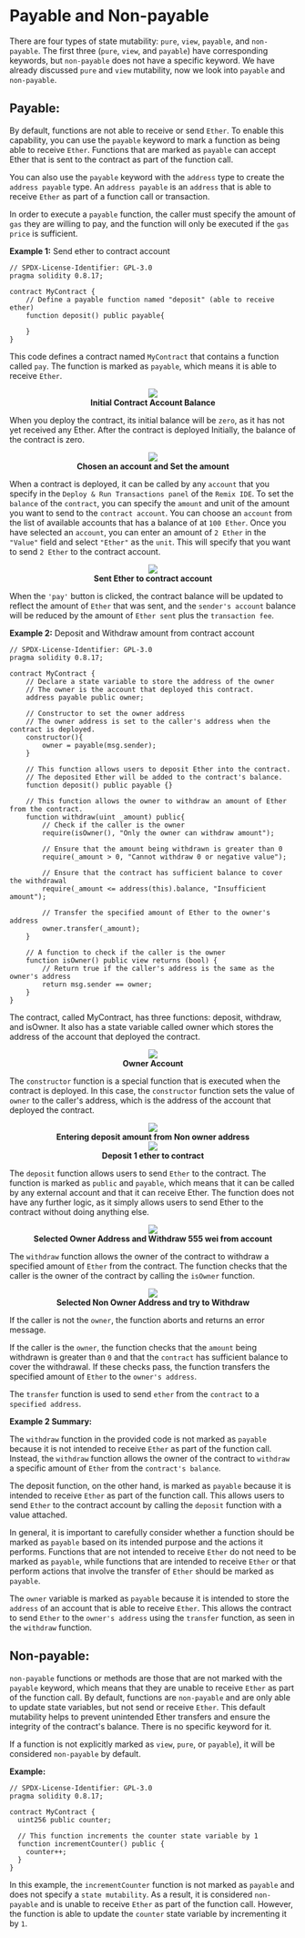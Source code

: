 # Payable and Non-payable

There are four types of state mutability: `pure`, `view`, `payable`, and `non-payable`. The first three (`pure`, `view`, and `payable`) have corresponding keywords, but `non-payable` does not have a specific keyword. We have already discussed `pure` and `view` mutability, now we look into `payable` and `non-payable`.

## Payable:

By default, functions are not able to receive or send `Ether`. To enable this capability, you can use the `payable` keyword to mark a function as being able to receive `Ether`. Functions that are marked as `payable` can accept Ether that is sent to the contract as part of the function call.

You can also use the `payable` keyword with the `address` type to create the `address payable` type. An `address payable` is an `address` that is able to receive `Ether` as part of a function call or transaction.

In order to execute a `payable` function, the caller must specify the amount of `gas` they are willing to pay, and the function will only be executed if the `gas price` is sufficient.

**Example 1:** Send ether to contract account

```sol
// SPDX-License-Identifier: GPL-3.0
pragma solidity 0.8.17;

contract MyContract {
    // Define a payable function named "deposit" (able to receive ether) 
    function deposit() public payable{
        
    }
}
```

This code defines a contract named `MyContract` that contains a function called `pay`. The function is marked as `payable`, which means it is able to receive `Ether`.


<center><img class="image" src="./assets/images/payable-example.JPG"></center>
<b><center class="img-label">Initial Contract Account Balance</center></b>

When you deploy the contract, its initial balance will be `zero`, as it has not yet received any Ether. After the contract is deployed
Initially, the balance of the contract is zero.

<center><img class="image" src="./assets/images/account-and-ether.JPG"></center>
<b><center class="img-label">Chosen an account and Set the amount</center></b>

When a contract is deployed, it can be called by any `account` that you specify in the `Deploy & Run Transactions panel` of the `Remix IDE`. To set the `balance` of the `contract`, you can specify the `amount` and unit of the amount you want to send to the `contract account`. You can choose an `account` from the list of available accounts that has a balance of at `100 Ether`. Once you have selected an `account`, you can enter an amount of `2 Ether` in the `"Value"` field and select `"Ether"` as the `unit`. This will specify that you want to send `2 Ether` to the contract account.


<center><img class="image" src="./assets/images/after-payment.JPG"></center>
<b><center class="img-label">Sent Ether to contract account</center></b>

When the `'pay'` button is clicked, the contract balance will be updated to reflect the amount of `Ether` that was sent, and the `sender's account` balance will be reduced by the amount of `Ether sent` plus the `transaction fee`.

**Example 2:** Deposit and Withdraw amount from contract account

```sol
// SPDX-License-Identifier: GPL-3.0
pragma solidity 0.8.17;

contract MyContract {
    // Declare a state variable to store the address of the owner
    // The owner is the account that deployed this contract.
    address payable public owner;

    // Constructor to set the owner address
    // The owner address is set to the caller's address when the contract is deployed.
    constructor(){
        owner = payable(msg.sender);
    }

    // This function allows users to deposit Ether into the contract.
    // The deposited Ether will be added to the contract's balance.
    function deposit() public payable {}

    // This function allows the owner to withdraw an amount of Ether from the contract.
    function withdraw(uint _amount) public{
        // Check if the caller is the owner
        require(isOwner(), "Only the owner can withdraw amount");

        // Ensure that the amount being withdrawn is greater than 0
        require(_amount > 0, "Cannot withdraw 0 or negative value");

        // Ensure that the contract has sufficient balance to cover the withdrawal
        require(_amount <= address(this).balance, "Insufficient amount");

        // Transfer the specified amount of Ether to the owner's address
        owner.transfer(_amount);
    }

    // A function to check if the caller is the owner
    function isOwner() public view returns (bool) {
        // Return true if the caller's address is the same as the owner's address
        return msg.sender == owner;
    }
}
```

The contract, called MyContract, has three functions: deposit, withdraw, and isOwner. It also has a state variable called owner which stores the address of the account that deployed the contract.


 <center><img class="image" src="./assets/images/owner-adress.JPG" ></center>
 <b><center class="img-label">Owner Account</center></b>

The `constructor` function is a special function that is executed when the contract is deployed. In this case, the `constructor` function sets the value of `owner` to the caller's address, which is the address of the account that deployed the contract.


 <center><img class="image" src="./assets/images/non-owner-address.JPG" ></center>
 <b><center class="img-label">Entering deposit amount from Non owner address</center></b>

  <center><img class="image" src="./assets/images/deposit.JPG" ></center>
 <b><center class="img-label">Deposit 1 ether to contract</center></b>

The `deposit` function allows users to send `Ether` to the contract. The function is marked as `public` and `payable`, which means that it can be called by any external account and that it can receive Ether. The function does not have any further logic, as it simply allows users to send Ether to the contract without doing anything else.

<center><img class="image" src="./assets/images/withdraw.JPG" ></center>
<b><center class="img-label">Selected Owner Address and Withdraw 555 wei from account</center></b>

The `withdraw` function allows the owner of the contract to withdraw a specified amount of `Ether` from the contract. The function checks that the caller is the owner of the contract by calling the `isOwner` function. 

<center><img class="image" src="./assets/images/withdraw-error.JPG" ></center>
<b><center class="img-label">Selected Non Owner Address and try to Withdraw</center></b>

If the caller is not the `owner`, the function aborts and returns an error message. 

If the caller is the `owner`, the function checks that the `amount` being withdrawn is greater than `0` and that the `contract` has sufficient balance to cover the withdrawal. If these checks pass, the function transfers the specified amount of `Ether` to the `owner's address`.

The `transfer` function is used to send `ether` from the `contract` to a `specified address`.

**Example 2 Summary:**

The `withdraw` function in the provided code is not marked as `payable` because it is not intended to receive `Ether` as part of the function call. Instead, the `withdraw` function allows the owner of the contract to `withdraw` a specific amount of `Ether` from the `contract's balance`.

The deposit function, on the other hand, is marked as `payable` because it is intended to receive `Ether` as part of the function call. This allows users to send `Ether` to the contract account by calling the `deposit` function with a value attached.

In general, it is important to carefully consider whether a function should be marked as `payable` based on its intended purpose and the actions it performs. Functions that are not intended to receive `Ether` do not need to be marked as `payable`, while functions that are intended to receive `Ether` or that perform actions that involve the transfer of `Ether` should be marked as `payable`.

The `owner` variable is marked as `payable` because it is intended to store the `address` of an account that is able to receive `Ether`. This allows the contract to send `Ether` to the `owner's address` using the `transfer` function, as seen in the `withdraw` function.

<!-- **Example 3:** Transfer ether from one account to another

```sol
// SPDX-License-Identifier: GPL-3.0
pragma solidity 0.8.17;

contract MyContract {
    // This declares the MyContract contract.

    // Function to transfer ether from the sender account to the recipient
    function transferEther(address payable _recipient, uint amount) public payable{
        // This declares the transferEther function, which takes an address payable as an input and is marked as payable. It is also marked as public, which means that it can be called by any external contract or account.

        // Check that the contract has enough ether to send
        require(msg.sender.balance >= amount, "Insufficient balance");
        // This uses the require function to check that the contract's balance is greater than or equal to the amount of Ether being sent in the function call (specified by the msg.value variable). If the contract does not have enough Ether to send, it will throw an exception with the message "Insufficient balance".

        // Transfer the ether to the recipient
        _recipient.transfer(amount);
        // This uses the transfer function of the address type to send the amount of Ether specified by the msg.value variable to the recipient's address.
    }
}
```

The contract has one state variable, recipient, which is an address type and is marked as payable, meaning it is able to receive ether payments. The contract also has a constructor function, which is called when the contract is deployed to the Ethereum blockchain. The constructor takes a single argument, _recipient, which is an address type marked as payable. The _recipient argument is used to set the value of the recipient state variable.

The contract also has a function named transferEther, which can be called to transfer ether from the contract to the recipient address. The function is marked as payable, meaning it can receive ether as an input. 

The function includes a require statement that checks that the contract has enough ether to send to the recipient. If the contract does not have enough ether, the require statement will cause the function to throw an error with the message "Insufficient balance". 

If the contract has enough ether, the function will call the transfer function on the recipient address, passing in the value of msg.value as the amount of ether to transfer. This will transfer the ether from the contract to the recipient.

<img class="image" src="./assets/images/payable-exaple-output.JPG">
<b><center class="img-label">Fixed-size Byte Array</center></b>

<img class="image" src="./assets/images/example-payable.JPG">
<b><center class="img-label">Fixed-size Byte Array</center></b> -->

## Non-payable:

`non-payable` functions or methods are those that are not marked with the `payable` keyword, which means that they are unable to receive `Ether` as part of the function call. By default, functions are `non-payable` and are only able to update state variables, but not send or receive `Ether`. This default mutability helps to prevent unintended Ether transfers and ensure the integrity of the contract's balance. There is no specific keyword for it.

If a function is not explicitly marked as `view`, `pure`, or `payable`), it will be considered `non-payable` by default. 

**Example:**

```sol
// SPDX-License-Identifier: GPL-3.0
pragma solidity 0.8.17;

contract MyContract {
  uint256 public counter;

  // This function increments the counter state variable by 1
  function incrementCounter() public {
    counter++;
  }
}
```

In this example, the `incrementCounter` function is not marked as `payable` and does not specify a `state mutability`. As a result, it is considered `non-payable` and is unable to receive `Ether` as part of the function call. However, the function is able to update the `counter` state variable by incrementing it by `1`.